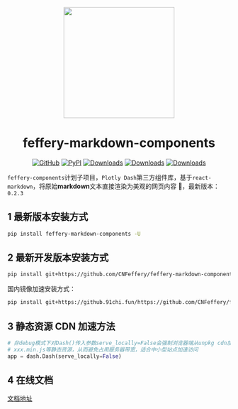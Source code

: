 <p align="center">
	<img src="./fmc-logo.svg" height=250></img>
</p>
<h1 align="center">feffery-markdown-components</h1>
<div align="center">

[![GitHub](https://img.shields.io/github/license/plotly/dash.svg?color=dark-green)](https://github.com/plotly/dash/blob/master/LICENSE)
[![PyPI](https://img.shields.io/pypi/v/feffery-markdown-components.svg?color=dark-green)](https://pypi.org/project/feffery-markdown-components/)
[![Downloads](https://pepy.tech/badge/feffery-markdown-components)](https://pepy.tech/project/feffery-markdown-components)
[![Downloads](https://pepy.tech/badge/feffery-markdown-components/month)](https://pepy.tech/project/feffery-markdown-components)
[![Downloads](https://pepy.tech/badge/feffery-markdown-components/week)](https://pepy.tech/project/feffery-markdown-components)
</div>

`feffery-components`计划子项目，`Plotly Dash`第三方组件库，基于`react-markdown`，将原始**markdown**文本直接渲染为美观的网页内容 🥳，最新版本：`0.2.3`

## 1 最新版本安装方式

```bash
pip install feffery-markdown-components -U
```

## 2 最新开发版本安装方式

```bash
pip install git+https://github.com/CNFeffery/feffery-markdown-components.git
```

国内镜像加速安装方式：

```bash
pip install git+https://github.91chi.fun/https://github.com/CNFeffery/feffery-markdown-components.git
```

## 3 静态资源 CDN 加速方法

```Python
# 非debug模式下对Dash()传入参数serve_locally=False会强制浏览器端从unpkg cdn加载各个依赖的
# xxx.min.js等静态资源，从而避免占用服务器带宽，适合中小型站点加速访问
app = dash.Dash(serve_locally=False)
```

## 4 在线文档

<a href='http://fmc.feffery.tech/' target='_blank'>文档地址</a>
